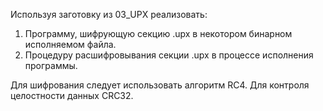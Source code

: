 Используя заготовку из 03_UPX реализовать:
1. Программу, шифрующую секцию .upx в некотором бинарном исполняемом файла.
2. Процедуру расшифровывания секции .upx в процессе исполнения программы.

Для шифрования следует использовать алгоритм RC4. Для контроля целостности данных CRC32.
